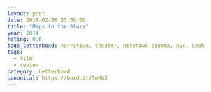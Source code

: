 ```yaml
---
layout: post 
date: 2015-02-28 23:59:00
title: "Maps to the Stars"
year: 2014
rating: 0.6
tags_letterboxd: narrative, theater, nitehawk cinema, nyc, Leah
tags:
  - film
  - review
category: Letterboxd
canonical: https://boxd.it/5eHbJ
---
```

